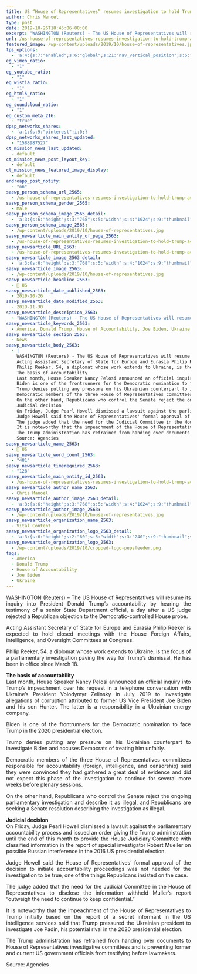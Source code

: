 ```yaml
---
title: US “House of Representatives” resumes investigation to hold Trump accountable
author: Chris Manoel
type: post
date: 2019-10-26T18:45:06+00:00
excerpt: "WASHINGTON (Reuters) - The US House of Representatives will resume its inquiry into President Donald Trump's accountability by hearing the testimony of a senior State Department official, a day after a US judge rejected a Republican objection to the Democratic-controlled House probe."
url: /us-house-of-representatives-resumes-investigation-to-hold-trump-accountable/
featured_image: /wp-content/uploads/2019/10/house-of-representatives.jpg
tps_options:
  - 'a:4:{s:7:"enabled";s:6:"global";s:21:"nav_vertical_position";s:6:"global";s:23:"nav_hide_on_first_slide";b:0;s:23:"slide_loading_mechanism";s:6:"global";}'
eg_vimeo_ratio:
  - "1"
eg_youtube_ratio:
  - "1"
eg_wistia_ratio:
  - "1"
eg_html5_ratio:
  - "1"
eg_soundcloud_ratio:
  - "1"
eg_custom_meta_216:
  - "true"
dpsp_networks_shares:
  - 'a:1:{s:9:"pinterest";i:0;}'
dpsp_networks_shares_last_updated:
  - "1588987527"
ct_mission_news_last_updated:
  - default
ct_mission_news_post_layout_key:
  - default
ct_mission_news_featured_image_display:
  - default
androapp_post_notify:
  - "on"
saswp_person_schema_url_2565:
  - /us-house-of-representatives-resumes-investigation-to-hold-trump-accountable/
saswp_person_schema_gender_2565:
  - Male
saswp_person_schema_image_2565_detail:
  - 'a:3:{s:6:"height";s:3:"768";s:5:"width";s:4:"1024";s:9:"thumbnail";s:83:"/wp-content/uploads/2019/10/house-of-representatives.jpg";}'
saswp_person_schema_image_2565:
  - /wp-content/uploads/2019/10/house-of-representatives.jpg
saswp_newsarticle_main_entity_of_page_2563:
  - /us-house-of-representatives-resumes-investigation-to-hold-trump-accountable/
saswp_newsarticle_URL_2563:
  - /us-house-of-representatives-resumes-investigation-to-hold-trump-accountable/
saswp_newsarticle_image_2563_detail:
  - 'a:3:{s:6:"height";s:3:"768";s:5:"width";s:4:"1024";s:9:"thumbnail";s:83:"/wp-content/uploads/2019/10/house-of-representatives.jpg";}'
saswp_newsarticle_image_2563:
  - /wp-content/uploads/2019/10/house-of-representatives.jpg
saswp_newsarticle_headline_2563:
  - 📰 US
saswp_newsarticle_date_published_2563:
  - 2019-10-26
saswp_newsarticle_date_modified_2563:
  - 2019-11-30
saswp_newsarticle_description_2563:
  - "WASHINGTON (Reuters) - The US House of Representatives will resume its inquiry into President Donald Trump's accountability by hearing the testimony of a senior State Department official, a day after a US judge rejected a Republican objection to the Democratic-controlled House probe."
saswp_newsarticle_keywords_2563:
  - America, Donald Trump, House of Accountability, Joe Biden, Ukraine,
saswp_newsarticle_section_2563:
  - News
saswp_newsarticle_body_2563:
  - |
    WASHINGTON (Reuters) - The US House of Representatives will resume its inquiry into President Donald Trump's accountability by hearing the testimony of a senior State Department official, a day after a US judge rejected a Republican objection to the Democratic-controlled House probe.
    Acting Assistant Secretary of State for Europe and Eurasia Philip Reeker is expected to hold closed meetings with the House Foreign Affairs, Intelligence, and Oversight Committees at Congress.
    Philip Reeker, 54, a diplomat whose work extends to Ukraine, is the focus of a parliamentary investigation paving the way for Trump's dismissal. He has been in office since March 18.
    The basis of accountability
    Last month, House Speaker Nancy Pelosi announced an official inquiry into Trump's impeachment over his request in a telephone conversation with Ukraine's President Volodymyr Zelinsky in July 2019 to investigate allegations of corruption attributed to former US Vice President Joe Biden and his son Hunter. The latter is a responsibility in a Ukrainian energy company.
    Biden is one of the frontrunners for the Democratic nomination to face Trump in the 2020 presidential election.
    Trump denies putting any pressure on his Ukrainian counterpart to investigate Biden and accuses Democrats of treating him unfairly.
    Democratic members of the three House of Representatives committees responsible for accountability (foreign, intelligence, and censorship) said they were convinced they had gathered a great deal of evidence and did not expect this phase of the investigation to continue for several more weeks before plenary sessions.
    On the other hand, Republicans who control the Senate reject the ongoing parliamentary investigation and describe it as illegal, and Republicans are seeking a Senate resolution describing the investigation as illegal.
    Judicial decision
    On Friday, Judge Pearl Howell dismissed a lawsuit against the parliamentary accountability process and issued an order giving the Trump administration until the end of this month to provide the House Judiciary Committee with classified information in the report of special investigator Robert Mueller on possible Russian interference in the 2016 US presidential election.
    Judge Howell said the House of Representatives' formal approval of the decision to initiate accountability proceedings was not needed for the investigation to be true, one of the things Republicans insisted on the case.
    The judge added that the need for the Judicial Committee in the House of Representatives to disclose the information withheld Muller's report "outweigh the need to continue to keep confidential."
    It is noteworthy that the impeachment of the House of Representatives to Trump initially based on the report of a secret informant in the US intelligence services said that Trump pressured the Ukrainian president to investigate Joe Padin, his potential rival in the 2020 presidential election.
    The Trump administration has refrained from handing over documents to House of Representatives investigative committees and is preventing former and current US government officials from testifying before lawmakers.
    Source: Agencies
saswp_newsarticle_name_2563:
  - 📰 US
saswp_newsarticle_word_count_2563:
  - "481"
saswp_newsarticle_timerequired_2563:
  - "128"
saswp_newsarticle_main_entity_id_2563:
  - /us-house-of-representatives-resumes-investigation-to-hold-trump-accountable/
saswp_newsarticle_author_name_2563:
  - Chris Manoel
saswp_newsarticle_author_image_2563_detail:
  - 'a:3:{s:6:"height";s:3:"768";s:5:"width";s:4:"1024";s:9:"thumbnail";s:83:"/wp-content/uploads/2019/10/house-of-representatives.jpg";}'
saswp_newsarticle_author_image_2563:
  - /wp-content/uploads/2019/10/house-of-representatives.jpg
saswp_newsarticle_organization_name_2563:
  - Vital Content
saswp_newsarticle_organization_logo_2563_detail:
  - 'a:3:{s:6:"height";s:2:"60";s:5:"width";s:3:"240";s:9:"thumbnail";s:82:"/wp-content/uploads/2019/10/cropped-logo-pepsfeeder.png";}'
saswp_newsarticle_organization_logo_2563:
  - /wp-content/uploads/2019/10/cropped-logo-pepsfeeder.png
tags:
  - America
  - Donald Trump
  - House of Accountability
  - Joe Biden
  - Ukraine
---
```


<p style="text-align: justify;">
  WASHINGTON (Reuters) &#8211; The US House of Representatives will resume its inquiry into President Donald Trump&#8217;s accountability by hearing the testimony of a senior State Department official, a day after a US judge rejected a Republican objection to the Democratic-controlled House probe.
</p>

<p style="text-align: justify;">
  Acting Assistant Secretary of State for Europe and Eurasia Philip Reeker is expected to hold closed meetings with the House Foreign Affairs, Intelligence, and Oversight Committees at Congress.
</p>

<p style="text-align: justify;">
  Philip Reeker, 54, a diplomat whose work extends to Ukraine, is the focus of a parliamentary investigation paving the way for Trump&#8217;s dismissal. He has been in office since March 18.
</p>

<p style="text-align: justify;">
  <strong>The basis of accountability</strong><br /> Last month, House Speaker Nancy Pelosi announced an official inquiry into Trump&#8217;s impeachment over his request in a telephone conversation with Ukraine&#8217;s President Volodymyr Zelinsky in July 2019 to investigate allegations of corruption attributed to former US Vice President Joe Biden and his son Hunter. The latter is a responsibility in a Ukrainian energy company.
</p>

<p style="text-align: justify;">
  Biden is one of the frontrunners for the Democratic nomination to face Trump in the 2020 presidential election.
</p>

<p style="text-align: justify;">
  Trump denies putting any pressure on his Ukrainian counterpart to investigate Biden and accuses Democrats of treating him unfairly.
</p>

<p style="text-align: justify;">
  Democratic members of the three House of Representatives committees responsible for accountability (foreign, intelligence, and censorship) said they were convinced they had gathered a great deal of evidence and did not expect this phase of the investigation to continue for several more weeks before plenary sessions.
</p>

<p style="text-align: justify;">
  On the other hand, Republicans who control the Senate reject the ongoing parliamentary investigation and describe it as illegal, and Republicans are seeking a Senate resolution describing the investigation as illegal.
</p>

<p style="text-align: justify;">
  <strong>Judicial decision</strong><br /> On Friday, Judge Pearl Howell dismissed a lawsuit against the parliamentary accountability process and issued an order giving the Trump administration until the end of this month to provide the House Judiciary Committee with classified information in the report of special investigator Robert Mueller on possible Russian interference in the 2016 US presidential election.
</p>

<p style="text-align: justify;">
  Judge Howell said the House of Representatives&#8217; formal approval of the decision to initiate accountability proceedings was not needed for the investigation to be true, one of the things Republicans insisted on the case.
</p>

<p style="text-align: justify;">
  The judge added that the need for the Judicial Committee in the House of Representatives to disclose the information withheld Muller&#8217;s report &#8220;outweigh the need to continue to keep confidential.&#8221;
</p>

<p style="text-align: justify;">
  It is noteworthy that the impeachment of the House of Representatives to Trump initially based on the report of a secret informant in the US intelligence services said that Trump pressured the Ukrainian president to investigate Joe Padin, his potential rival in the 2020 presidential election.
</p>

<p style="text-align: justify;">
  The Trump administration has refrained from handing over documents to House of Representatives investigative committees and is preventing former and current US government officials from testifying before lawmakers.
</p>

Source: Agencies
